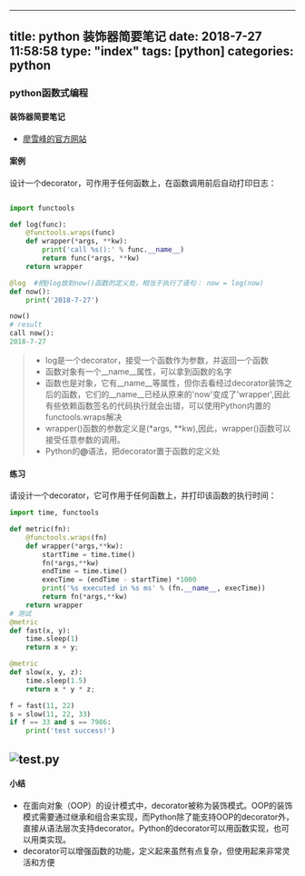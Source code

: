 
---
title: python 装饰器简要笔记
date: 2018-7-27 11:58:58
type: "index"
tags: [python]
categories: python
---

### python函数式编程
#### 装饰器简要笔记

- [廖雪峰的官方网站](https://www.liaoxuefeng.com/wiki/0014316089557264a6b348958f449949df42a6d3a2e542c000/0014318435599930270c0381a3b44db991cd6d858064ac0000)

#### 案例

设计一个decorator，可作用于任何函数上，在函数调用前后自动打印日志：
``` python

import functools

def log(func):   
    @functools.wraps(func)
    def wrapper(*args, **kw):
        print('call %s():' % func.__name__) 
        return func(*args, **kw)
    return wrapper

@log  #把@log放到now()函数的定义处，相当于执行了语句： now = log(now)
def now():
    print('2018-7-27')

now()
# result
call now():
2018-7-27

```
> - log是一个decorator，接受一个函数作为参数，并返回一个函数
> - 函数对象有一个__name__属性，可以拿到函数的名字
> - 函数也是对象，它有__name__等属性，但你去看经过decorator装饰之后的函数，它们的__name__已经从原来的'now'变成了'wrapper',因此有些依赖函数签名的代码执行就会出错，可以使用Python内置的functools.wraps解决
> - wrapper()函数的参数定义是(*args, **kw),因此，wrapper()函数可以接受任意参数的调用。
> - Python的<b>@</b>语法，把decorator置于函数的定义处
<!-- more -->

#### 练习
请设计一个decorator，它可作用于任何函数上，并打印该函数的执行时间：

``` python
import time, functools

def metric(fn):
    @functools.wraps(fn)
    def wrapper(*args,**kw):
        startTime = time.time()
        fn(*args,**kw)
        endTime = time.time()
        execTime = (endTime - startTime) *1000
        print('%s executed in %s ms' % (fn.__name__, execTime))
        return fn(*args,**kw)
    return wrapper
# 测试
@metric
def fast(x, y):
    time.sleep(1)
    return x + y;

@metric
def slow(x, y, z):
    time.sleep(1.5)
    return x * y * z;

f = fast(11, 22)
s = slow(11, 22, 33)
if f == 33 and s == 7986:
    print('test success!')
```
![test.py](http://orrscanlu.bkt.clouddn.com/test_py.png)
---
#### 小结
- 在面向对象（OOP）的设计模式中，decorator被称为装饰模式。OOP的装饰模式需要通过继承和组合来实现，而Python除了能支持OOP的decorator外，直接从语法层次支持decorator。Python的decorator可以用函数实现，也可以用类实现。
- decorator可以增强函数的功能，定义起来虽然有点复杂，但使用起来非常灵活和方便

